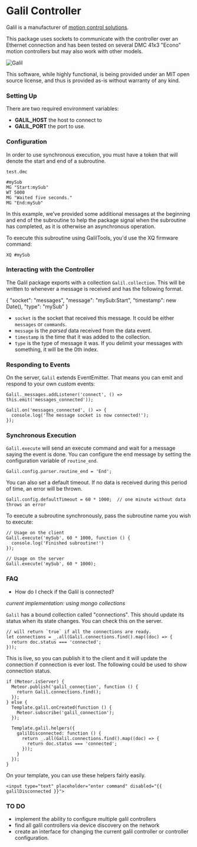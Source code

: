 # Galil Controller

Galil is a manufacturer of [motion control solutions](http://www.galilmc.com/motion-controllers). 

This package uses sockets to communicate with the controller over an Ethernet 
connection and has been tested on several DMC 41x3 "Econo" motion controllers 
but may also work with other models.

![Galil](http://www.galil.com/sites/default/files/products/dmc-41x3_big_0.png)

This software, while highly functional, is being provided under an MIT open 
source license, and thus is provided as-is without warranty of any kind.

### Setting Up

There are two required environment variables:

- **GALIL\_HOST** the host to connect to
- **GALIL\_PORT** the port to use.

### Configuration

In order to use synchronous execution, you must have a token that will
denote the start and end of a subroutine.

```
test.dmc

#mySub
MG "Start:mySub"
WT 5000
MG "Waited five seconds."
MG "End:mySub"
```

In this example, we've provided some additional messages at the beginning and
end of the subroutine to help the package signal when the subroutine has
completed, as it is otherwise an asynchronous operation.

To execute this subroutine using GalilTools, you'd use the XQ firmware command:

```
XQ #mySub
```

### Interacting with the Controller

The Galil package exports with a collection `Galil.collection`. This
will be written to whenever a message is received and has the following
format.

{
  "socket": "messages",
  "message": "mySub:Start",
  "timestamp": new Date(),
  "type": "mySub"
}

- `socket` is the socket that received this message. It could be either
  `messages` or `commands`.
- `message` is the _parsed_ data received from the data event.
- `timestamp` is the time that it was added to the collection.
- `type` is the type of message it was. If you delimit your messages with
  something, it will be the 0th index.  

### Responding to Events

On the server, `Galil` extends EventEmitter. That means you can emit and
respond to your own custom events:

```
Galil._messages.addListener('connect', () =>
this.emit('messages_connected'));

Galil.on('messages_connected', () => {
  console.log('The message socket is now connected!');
});
```

### Synchronous Execution

`Galil.execute` will send an execute command and wait for a message saying the 
event is done. You can configure the end message by setting the configuration 
variable of `routine_end`.

```
Galil.config.parser.routine_end = 'End';
```

You can also set a default timeout. If no data is received during this
period of time, an error will be thrown.

```
Galil.config.defaultTimeout = 60 * 1000;  // one minute without data
throws an error
```

To execute a subroutine synchronously, pass the subroutine name you wish 
to execute:

```
// Usage on the client
Galil.execute('mySub', 60 * 1000, function () {
  console.log('Finished subroutine!')
});

// Usage on the server
Galil.execute('mySub', 60 * 1000);
```

### FAQ

- How do I check if the Galil is connected?

_current implementation: using mongo collections_

`Galil` has a bound collection called "connections". This should update
its status when its state changes. You can check this on the server.

```
// will return `true` if all the connections are ready.
let connections = _.all(Galil.connections.find().map((doc) => {
  return doc.status === 'connected';
}));
```

This is live, so you can publish it to the client and it will update the
connection if connection is ever lost. The following could be used to
show connection status.

```
if (Meteor.isServer) {
  Meteor.publish('galil_connection', function () {
    return Galil.connections.find();
  });
} else {
  Template.galil.onCreated(function () {
    Meteor.subscribe('galil_connection');
  });

  Template.galil.helpers({
    galilDisconnected: function () {
      return _.all(Galil.connections.find().map((doc) => {
        return doc.status === 'connected';
      }));
    }
  });
}
```

On your template, you can use these helpers fairly easily.

```
<input type="text" placeholder="enter command" disabled="{{
galilDisconnected }}">
```

### TO DO

- implement the ability to configure multiple galil controllers
- find all galil controllers via device discovery on the network
- create an interface for changing the current galil controller or
  controller configuration.
